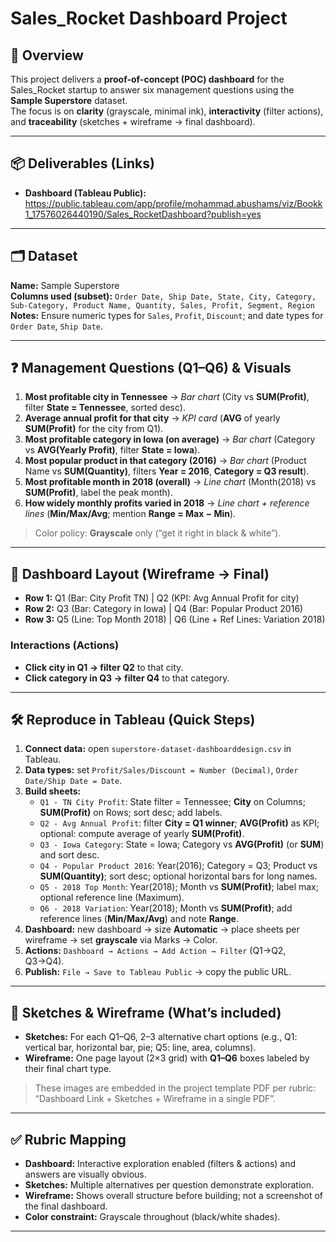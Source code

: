 # Sales_Rocket Dashboard Project 

## 🔎 Overview
This project delivers a **proof-of-concept (POC) dashboard** for the Sales_Rocket startup to answer six management questions using the **Sample Superstore** dataset.  
The focus is on **clarity** (grayscale, minimal ink), **interactivity** (filter actions), and **traceability** (sketches + wireframe → final dashboard).

---

## 📦 Deliverables (Links)
- **Dashboard (Tableau Public):**  
  https://public.tableau.com/app/profile/mohammad.abushams/viz/Bookk1_17576026440190/Sales_RocketDashboard?publish=yes

---

## 🗂 Dataset
**Name:** Sample Superstore  
**Columns used (subset):** `Order Date, Ship Date, State, City, Category, Sub-Category, Product Name, Quantity, Sales, Profit, Segment, Region`  
**Notes:** Ensure numeric types for `Sales`, `Profit`, `Discount`; and date types for `Order Date`, `Ship Date`.

---

## ❓ Management Questions (Q1–Q6) & Visuals
1. **Most profitable city in Tennessee** → *Bar chart* (City vs **SUM(Profit)**, filter **State = Tennessee**, sorted desc).  
2. **Average annual profit for that city** → *KPI card* (**AVG** of yearly **SUM(Profit)** for the city from Q1).  
3. **Most profitable category in Iowa (on average)** → *Bar chart* (Category vs **AVG(Yearly Profit)**, filter **State = Iowa**).  
4. **Most popular product in that category (2016)** → *Bar chart* (Product Name vs **SUM(Quantity)**, filters **Year = 2016**, **Category = Q3 result**).  
5. **Most profitable month in 2018 (overall)** → *Line chart* (Month(2018) vs **SUM(Profit)**, label the peak month).  
6. **How widely monthly profits varied in 2018** → *Line chart + reference lines* (**Min/Max/Avg**; mention **Range = Max − Min**).

> Color policy: **Grayscale** only (“get it right in black & white”).

---

## 🧭 Dashboard Layout (Wireframe → Final)
- **Row 1:** Q1 (Bar: City Profit TN) | Q2 (KPI: Avg Annual Profit for city)  
- **Row 2:** Q3 (Bar: Category in Iowa) | Q4 (Bar: Popular Product 2016)  
- **Row 3:** Q5 (Line: Top Month 2018) | Q6 (Line + Ref Lines: Variation 2018)  

### Interactions (Actions)
- **Click city in Q1 → filter Q2** to that city.  
- **Click category in Q3 → filter Q4** to that category.

---

## 🛠 Reproduce in Tableau (Quick Steps)
1. **Connect data:** open `superstore-dataset-dashboarddesign.csv` in Tableau.  
2. **Data types:** set `Profit/Sales/Discount = Number (Decimal)`, `Order Date/Ship Date = Date`.  
3. **Build sheets:**
   - `Q1 - TN City Profit`: State filter = Tennessee; **City** on Columns; **SUM(Profit)** on Rows; sort desc; add labels.
   - `Q2 - Avg Annual Profit`: filter **City = Q1 winner**; **AVG(Profit)** as KPI; optional: compute average of yearly **SUM(Profit)**.
   - `Q3 - Iowa Category`: State = Iowa; Category vs **AVG(Profit)** (or **SUM**) and sort desc.
   - `Q4 - Popular Product 2016`: Year(2016); Category = Q3; Product vs **SUM(Quantity)**; sort desc; optional horizontal bars for long names.
   - `Q5 - 2018 Top Month`: Year(2018); Month vs **SUM(Profit)**; label max; optional reference line (Maximum).
   - `Q6 - 2018 Variation`: Year(2018); Month vs **SUM(Profit)**; add reference lines (**Min/Max/Avg**) and note **Range**.
4. **Dashboard:** new dashboard → size **Automatic** → place sheets per wireframe → set **grayscale** via Marks → Color.
5. **Actions:** `Dashboard → Actions → Add Action → Filter` (Q1→Q2, Q3→Q4).
6. **Publish:** `File → Save to Tableau Public` → copy the public URL.

---

## 📝 Sketches & Wireframe (What’s included)
- **Sketches:** For each Q1–Q6, 2–3 alternative chart options (e.g., Q1: vertical bar, horizontal bar, pie; Q5: line, area, columns).  
- **Wireframe:** One page layout (2×3 grid) with **Q1–Q6** boxes labeled by their final chart type.

> These images are embedded in the project template PDF per rubric: “Dashboard Link + Sketches + Wireframe in a single PDF”.

---

## ✅ Rubric Mapping
- **Dashboard:** Interactive exploration enabled (filters & actions) and answers are visually obvious.  
- **Sketches:** Multiple alternatives per question demonstrate exploration.  
- **Wireframe:** Shows overall structure before building; not a screenshot of the final dashboard.  
- **Color constraint:** Grayscale throughout (black/white shades).

---


